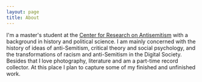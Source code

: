 ```yaml
---
layout: page
title: About
---
```

I'm a master's student at the [Center for Research on Antisemitism](https://www.tu-berlin.de/fakultaet_i/zentrum_fuer_antisemitismusforschung/menue/home/) with a background in history and political science. I am mainly concerned with the history of ideas of anti-Semitism, critical theory and social psychology, and the transformations of racism and anti-Semitism in the Digital Society. Besides that I love photography, literature and am a part-time record collector. At this place I plan to capture some of my finished and unfinished work. 

